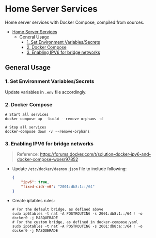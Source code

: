 # Home Server Services

Home server services with Docker Compose, compiled from sources.

- [Home Server Services](#home-server-services)
  - [General Usage](#general-usage)
    - [1. Set Environment Variables/Secrets](#1-set-environment-variablessecrets)
    - [2. Docker Compose](#2-docker-compose)
    - [3. Enabling IPV6 for bridge networks](#3-enabling-ipv6-for-bridge-networks)


## General Usage

### 1. Set Environment Variables/Secrets

Update variables in `.env` file accordingly.

### 2. Docker Compose

```shell
# Start all services
docker-compose up --build --remove-orphans -d

# Stop all services
docker-compose down -v --remove-orphans
```

### 3. Enabling IPV6 for bridge networks

> Reference: <https://forums.docker.com/t/solution-docker-ipv6-and-docker-compose-woes/97852>

- Update `/etc/docker/daemon.json` file to include following:

    ```json
    {
        "ipv6": true,
        "fixed-cidr-v6": "2001:db8:1::/64"
    }
    ```

- Create iptables rules:

  ```shell
  # For the default bridge, as defined above
  sudo ip6tables -t nat -A POSTROUTING -s 2001:db8:1::/64 ! -o docker0 -j MASQUERADE
  # For the custom bridge, as defined in docker-compose.yaml
  sudo ip6tables -t nat -A POSTROUTING -s 2001:db8:a::/64 ! -o docker0 -j MASQUERADE
  ```
